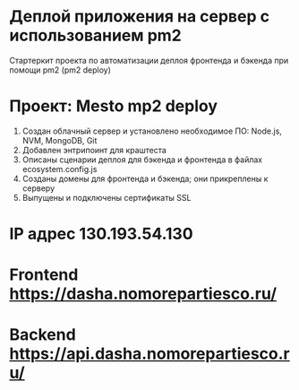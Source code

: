 # Деплой приложения на сервер с использованием pm2

Стартеркит проекта по автоматизации деплоя фронтенда и бэкенда при помощи pm2 (pm2 deploy)

# Проект: Mesto mp2 deploy

1. Создан облачный сервер и установлено необходимое ПО: Node.js, NVM, MongoDB, Git
2. Добавлен энтрипоинт для краштеста
3. Описаны сценарии деплоя для бэкенда и фронтенда в файлах ecosystem.config.js
4. Созданы домены для фронтенда и бэкенда; они прикреплены к серверу
5. Выпущены и подключены сертификаты SSL

# IP адрес 130.193.54.130

# Frontend https://dasha.nomorepartiesco.ru/

# Backend https://api.dasha.nomorepartiesco.ru/



 